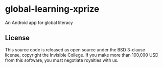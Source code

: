 # global-learning-xprize
An Android app for global literacy

## License

This source code is released as open source under the BSD 3-clause
license, copyright the Invisible College.
If you make more than 100,000 USD from this software, you must
negotiate royalties with us.
